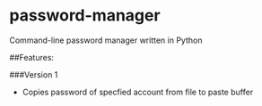 # password-manager

Command-line password manager written in Python

##Features:

###Version 1
* Copies password of specfied account from file to paste buffer